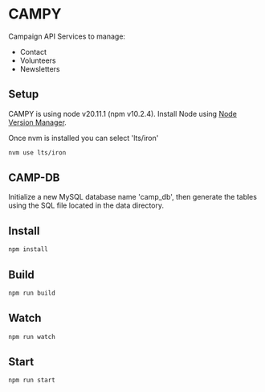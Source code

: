 # CAMPY

Campaign API Services to manage:
- Contact
- Volunteers
- Newsletters

## Setup
CAMPY is using node v20.11.1 (npm v10.2.4). Install Node using [Node Version Manager](https://github.com/nvm-sh/nvm?tab=readme-ov-file#installing-and-updating).

Once nvm is installed you can select 'lts/iron'
```sh
nvm use lts/iron
```

## CAMP-DB
Initialize a new MySQL database name 'camp_db', then generate the tables using the SQL file located in the data directory.

## Install
```sh
npm install
```

## Build
```sh
npm run build
```

## Watch
```sh
npm run watch
```

## Start
```sh
npm run start
```